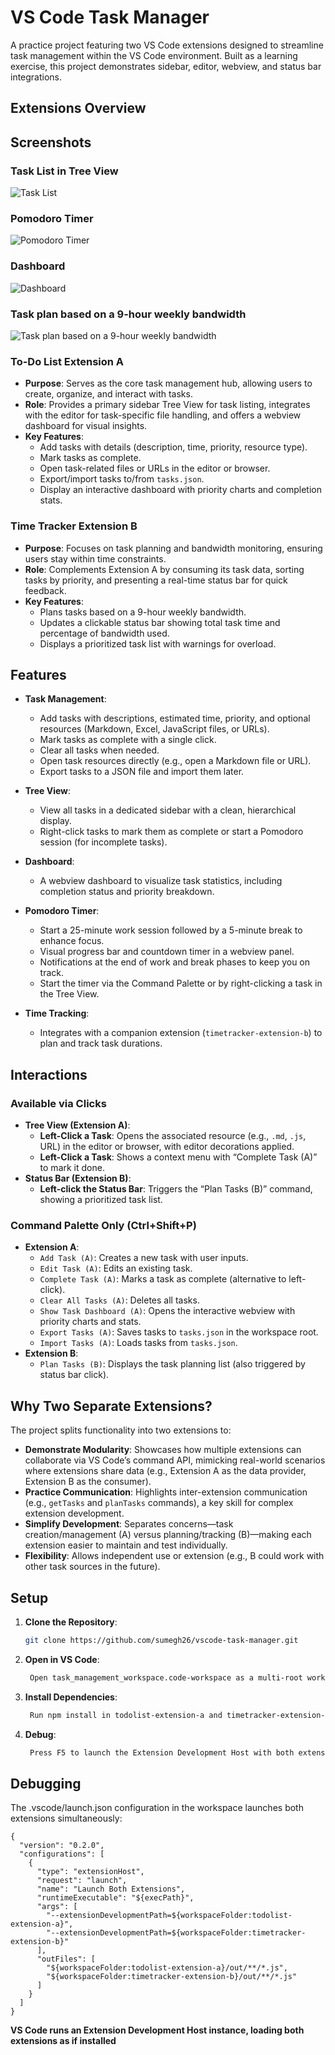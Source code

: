 # VS Code Task Manager

A practice project featuring two VS Code extensions designed to streamline task management within the VS Code environment. Built as a learning exercise, this project demonstrates sidebar, editor, webview, and status bar integrations.

## Extensions Overview

## Screenshots

### Task List in Tree View
![Task List](screenshots/task-list.PNG)

### Pomodoro Timer
![Pomodoro Timer](screenshots/pomodoro-timer.PNG)

### Dashboard
![Dashboard](screenshots/dashboard.PNG)

### Task plan based on a 9-hour weekly bandwidth
![Task plan based on a 9-hour weekly bandwidth](screenshots/Task_plan.PNG)

### To-Do List Extension A
- **Purpose**: Serves as the core task management hub, allowing users to create, organize, and interact with tasks.
- **Role**: Provides a primary sidebar Tree View for task listing, integrates with the editor for task-specific file handling, and offers a webview dashboard for visual insights.
- **Key Features**:
  - Add tasks with details (description, time, priority, resource type).
  - Mark tasks as complete.
  - Open task-related files or URLs in the editor or browser.
  - Export/import tasks to/from `tasks.json`.
  - Display an interactive dashboard with priority charts and completion stats.

### Time Tracker Extension B
- **Purpose**: Focuses on task planning and bandwidth monitoring, ensuring users stay within time constraints.
- **Role**: Complements Extension A by consuming its task data, sorting tasks by priority, and presenting a real-time status bar for quick feedback.
- **Key Features**:
  - Plans tasks based on a 9-hour weekly bandwidth.
  - Updates a clickable status bar showing total task time and percentage of bandwidth used.
  - Displays a prioritized task list with warnings for overload.
    
## Features

- **Task Management**:
  - Add tasks with descriptions, estimated time, priority, and optional resources (Markdown, Excel, JavaScript files, or URLs).
  - Mark tasks as complete with a single click.
  - Clear all tasks when needed.
  - Open task resources directly (e.g., open a Markdown file or URL).
  - Export tasks to a JSON file and import them later.

- **Tree View**:
  - View all tasks in a dedicated sidebar with a clean, hierarchical display.
  - Right-click tasks to mark them as complete or start a Pomodoro session (for incomplete tasks).

- **Dashboard**:
  - A webview dashboard to visualize task statistics, including completion status and priority breakdown.

- **Pomodoro Timer**:
  - Start a 25-minute work session followed by a 5-minute break to enhance focus.
  - Visual progress bar and countdown timer in a webview panel.
  - Notifications at the end of work and break phases to keep you on track.
  - Start the timer via the Command Palette or by right-clicking a task in the Tree View.

- **Time Tracking**:
  - Integrates with a companion extension (`timetracker-extension-b`) to plan and track task durations.

## Interactions

### Available via Clicks
- **Tree View (Extension A)**:
  - **Left-Click a Task**: Opens the associated resource (e.g., `.md`, `.js`, URL) in the editor or browser, with editor decorations applied.
  - **Left-Click a Task**: Shows a context menu with “Complete Task (A)” to mark it done.
- **Status Bar (Extension B)**:
  - **Left-click the Status Bar**: Triggers the “Plan Tasks (B)” command, showing a prioritized task list.

### Command Palette Only (Ctrl+Shift+P)
- **Extension A**:
  - `Add Task (A)`: Creates a new task with user inputs.
  - `Edit Task (A)`: Edits an existing task.
  - `Complete Task (A)`: Marks a task as complete (alternative to left-click).
  - `Clear All Tasks (A)`: Deletes all tasks.
  - `Show Task Dashboard (A)`: Opens the interactive webview with priority charts and stats.
  - `Export Tasks (A)`: Saves tasks to `tasks.json` in the workspace root.
  - `Import Tasks (A)`: Loads tasks from `tasks.json`.
- **Extension B**:
  - `Plan Tasks (B)`: Displays the task planning list (also triggered by status bar click).

## Why Two Separate Extensions?

The project splits functionality into two extensions to:
- **Demonstrate Modularity**: Showcases how multiple extensions can collaborate via VS Code’s command API, mimicking real-world scenarios where extensions share data (e.g., Extension A as the data provider, Extension B as the consumer).
- **Practice Communication**: Highlights inter-extension communication (e.g., `getTasks` and `planTasks` commands), a key skill for complex extension development.
- **Simplify Development**: Separates concerns—task creation/management (A) versus planning/tracking (B)—making each extension easier to maintain and test individually.
- **Flexibility**: Allows independent use or extension (e.g., B could work with other task sources in the future).

## Setup

1. **Clone the Repository**:
   ```bash
   git clone https://github.com/sumegh26/vscode-task-manager.git
2. **Open in VS Code**:
   ```bash
    Open task_management_workspace.code-workspace as a multi-root workspace.
3. **Install Dependencies**:
   ```bash
    Run npm install in todolist-extension-a and timetracker-extension-b folders.
4. **Debug**:
   ```bash
    Press F5 to launch the Extension Development Host with both extensions loaded.

## Debugging

The .vscode/launch.json configuration in the workspace launches both extensions simultaneously:
    
    {
      "version": "0.2.0",
      "configurations": [
        {
          "type": "extensionHost",
          "request": "launch",
          "name": "Launch Both Extensions",
          "runtimeExecutable": "${execPath}",
          "args": [
            "--extensionDevelopmentPath=${workspaceFolder:todolist-extension-a}",
            "--extensionDevelopmentPath=${workspaceFolder:timetracker-extension-b}"
          ],
          "outFiles": [
            "${workspaceFolder:todolist-extension-a}/out/**/*.js",
            "${workspaceFolder:timetracker-extension-b}/out/**/*.js"
          ]
        }
      ]
    }

 **VS Code runs an Extension Development Host instance, loading both extensions as if installed**
